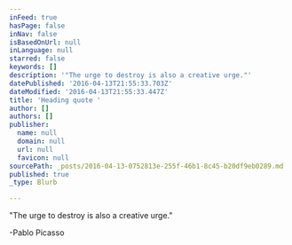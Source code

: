 ```yaml
---
inFeed: true
hasPage: false
inNav: false
isBasedOnUrl: null
inLanguage: null
starred: false
keywords: []
description: '"The urge to destroy is also a creative urge."'
datePublished: '2016-04-13T21:55:33.703Z'
dateModified: '2016-04-13T21:55:33.447Z'
title: 'Heading quote '
author: []
authors: []
publisher:
  name: null
  domain: null
  url: null
  favicon: null
sourcePath: _posts/2016-04-13-0752813e-255f-46b1-8c45-b20df9eb0289.md
published: true
_type: Blurb

---
```

"The urge to destroy is also a creative urge."

-Pablo Picasso